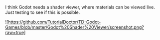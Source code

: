 I think Godot needs a shader viewer, where materials can be viewed live. Just testing to see if this is possible.

![https://github.com/TutorialDoctor/TD-Godot-Games/blob/master/Godot%20Shader%20Viewer/screenshot.png?raw=true]
